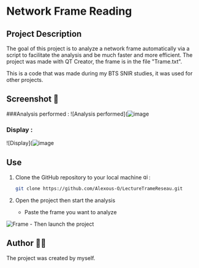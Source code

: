# Network Frame Reading


## Project Description 

The goal of this project is to analyze a network frame automatically via a script to facilitate the analysis and be much faster and more efficient. The project was made with QT Creator, the frame is in the file "Trame.txt".

This is a code that was made during my BTS SNIR studies, it was used for other projects.

## Screenshot 📸

###Analysis performed :
![Analysis performed](![image](https://github.com/user-attachments/assets/562effb2-6028-40bf-a74c-b37d4887a2df)

### Display :
![Display](![image](https://github.com/user-attachments/assets/d707f925-61ea-4e27-b096-6446eb795eba)

## Use

1. Clone the GitHub repository to your local machine <img src="https://cdn.jsdelivr.net/gh/devicons/devicon/icons/git/git-original.svg" height="15" alt="git logo" />:

    ```bash
    git clone https://github.com/Alexous-O/LectureTrameReseau.git
    ```
    
2. Open the project then start the analysis
    - Paste the frame you want to analyze

![Frame](https://github.com/user-attachments/assets/5add3ca0-c416-4d81-8e32-ecb1739a8913)
    - Then launch the project

## Author 👨‍💻
The project was created by myself.
